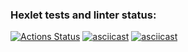 ### Hexlet tests and linter status:
[![Actions Status](https://github.com/vitalychasovskih/python-project-49/actions/workflows/hexlet-check.yml/badge.svg)](https://github.com/vitalychasovskih/python-project-49/actions)
[![asciicast](https://asciinema.org/a/3M37qlt8OZwdjg3zJTIM4onQV.svg)](https://asciinema.org/a/3M37qlt8OZwdjg3zJTIM4onQV)
[![asciicast](https://asciinema.org/a/P5YPzLgsR9OnrNQdoZ4hGaAwL.svg)](https://asciinema.org/a/P5YPzLgsR9OnrNQdoZ4hGaAwL)
